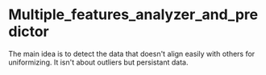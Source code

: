 # Multiple_features_analyzer_and_predictor
The main idea is to detect the data that doesn't align easily with others for uniformizing. It isn't about outliers but persistant data.
